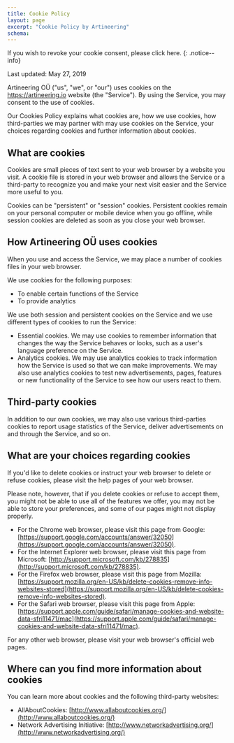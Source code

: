 ```yaml
---
title: Cookie Policy
layout: page
excerpt: "Cookie Policy by Artineering"
schema:
---
```


If you wish to revoke your cookie consent, please <a id="revoke-cookie">click here</a>. 
{: .notice--info}

Last updated: May 27, 2019

Artineering OÜ ("us", "we", or "our") uses cookies on the https://artineering.io website (the "Service"). By using the Service, you may consent to the use of cookies.

Our Cookies Policy explains what cookies are, how we use cookies, how third-parties we may partner with may use cookies on the Service, your choices regarding cookies and further information about cookies.

## What are cookies

Cookies are small pieces of text sent to your web browser by a website you visit. A cookie file is stored in your web browser and allows the Service or a third-party to recognize you and make your next visit easier and the Service more useful to you.

Cookies can be "persistent" or "session" cookies. Persistent cookies remain on your personal computer or mobile device when you go offline, while session cookies are deleted as soon as you close your web browser.

## How Artineering OÜ uses cookies

When you use and access the Service, we may place a number of cookies files in your web browser.

We use cookies for the following purposes:

* To enable certain functions of the Service
* To provide analytics

We use both session and persistent cookies on the Service and we use different types of cookies to run the Service:

* Essential cookies. We may use cookies to remember information that changes the way the Service behaves or looks, such as a user's language preference on the Service.
* Analytics cookies. We may use analytics cookies to track information how the Service is used so that we can make improvements. We may also use analytics cookies to test new advertisements, pages, features or new functionality of the Service to see how our users react to them.

## Third-party cookies

In addition to our own cookies, we may also use various third-parties cookies to report usage statistics of the Service, deliver advertisements on and through the Service, and so on.

## What are your choices regarding cookies

If you'd like to delete cookies or instruct your web browser to delete or refuse cookies, please visit the help pages of your web browser.

Please note, however, that if you delete cookies or refuse to accept them, you might not be able to use all of the features we offer, you may not be able to store your preferences, and some of our pages might not display properly.

* For the Chrome web browser, please visit this page from Google: [https://support.google.com/accounts/answer/32050](https://support.google.com/accounts/answer/32050).
* For the Internet Explorer web browser, please visit this page from Microsoft: [http://support.microsoft.com/kb/278835](http://support.microsoft.com/kb/278835).
* For the Firefox web browser, please visit this page from Mozilla: [https://support.mozilla.org/en-US/kb/delete-cookies-remove-info-websites-stored](https://support.mozilla.org/en-US/kb/delete-cookies-remove-info-websites-stored).
* For the Safari web browser, please visit this page from Apple: [https://support.apple.com/guide/safari/manage-cookies-and-website-data-sfri11471/mac](https://support.apple.com/guide/safari/manage-cookies-and-website-data-sfri11471/mac).

For any other web browser, please visit your web browser's official web pages.


## Where can you find more information about cookies

You can learn more about cookies and the following third-party websites:

* AllAboutCookies: [http://www.allaboutcookies.org/](http://www.allaboutcookies.org/)
* Network Advertising Initiative: [http://www.networkadvertising.org/](http://www.networkadvertising.org/)
